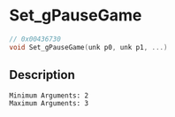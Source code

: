 # Set_gPauseGame
```c
// 0x00436730
void Set_gPauseGame(unk p0, unk p1, ...)
```
## Description
```
Minimum Arguments: 2
Maximum Arguments: 3
```
